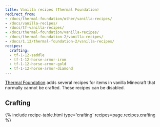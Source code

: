 ```yaml
---
title: Vanilla recipes (Thermal Foundation)
redirect_from:
- /docs/thermal-foundation/other/vanilla-recipes/
- /docs/vanilla-recipes/
- /docs/tf-vanilla-recipes/
- /docs/thermal-foundation/vanilla-recipes/
- /docs/thermal-foundation-2/vanilla-recipes/
- /docs/1.12/thermal-foundation-2/vanilla-recipes/
recipes:
  crafting:
  - tf-1-12-saddle
  - tf-1-12-horse-armor-iron
  - tf-1-12-horse-armor-gold
  - tf-1-12-horse-armor-diamond
---
```


[Thermal Foundation](/docs/1.12/thermal-foundation/) adds several recipes for items
in vanilla Minecraft that normally cannot be crafted. These recipes can be
disabled.


Crafting
--------

{% include recipe-table.html type='crafting' recipes=page.recipes.crafting %}
